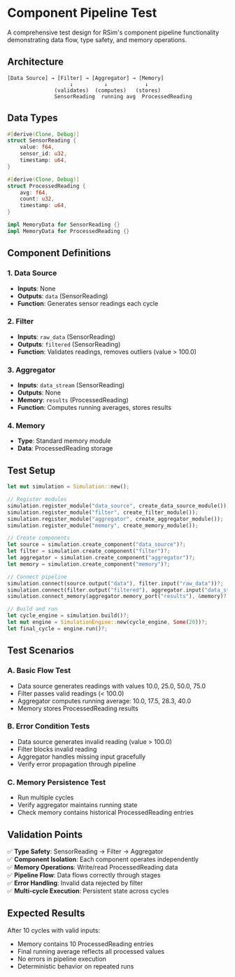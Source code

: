 # Component Pipeline Test

A comprehensive test design for RSim's component pipeline functionality demonstrating data flow, type safety, and memory operations.

## Architecture

```
[Data Source] → [Filter] → [Aggregator] → [Memory]
                    ↓          ↓            ↓
               (validates)  (computes)   (stores)
               SensorReading  running avg  ProcessedReading
```

## Data Types

```rust
#[derive(Clone, Debug)]
struct SensorReading {
    value: f64,
    sensor_id: u32,
    timestamp: u64,
}

#[derive(Clone, Debug)]
struct ProcessedReading {
    avg: f64,
    count: u32,
    timestamp: u64,
}

impl MemoryData for SensorReading {}
impl MemoryData for ProcessedReading {}
```

## Component Definitions

### 1. Data Source
- **Inputs**: None
- **Outputs**: `data` (SensorReading)
- **Function**: Generates sensor readings each cycle

### 2. Filter
- **Inputs**: `raw_data` (SensorReading)
- **Outputs**: `filtered` (SensorReading)
- **Function**: Validates readings, removes outliers (value > 100.0)

### 3. Aggregator
- **Inputs**: `data_stream` (SensorReading)
- **Outputs**: None
- **Memory**: `results` (ProcessedReading)
- **Function**: Computes running averages, stores results

### 4. Memory
- **Type**: Standard memory module
- **Data**: ProcessedReading storage

## Test Setup

```rust
let mut simulation = Simulation::new();

// Register modules
simulation.register_module("data_source", create_data_source_module());
simulation.register_module("filter", create_filter_module());
simulation.register_module("aggregator", create_aggregator_module());
simulation.register_module("memory", create_memory_module());

// Create components
let source = simulation.create_component("data_source")?;
let filter = simulation.create_component("filter")?;
let aggregator = simulation.create_component("aggregator")?;
let memory = simulation.create_component("memory")?;

// Connect pipeline
simulation.connect(source.output("data"), filter.input("raw_data"))?;
simulation.connect(filter.output("filtered"), aggregator.input("data_stream"))?;
simulation.connect_memory(aggregator.memory_port("results"), &memory)?;

// Build and run
let cycle_engine = simulation.build()?;
let mut engine = SimulationEngine::new(cycle_engine, Some(20))?;
let final_cycle = engine.run()?;
```

## Test Scenarios

### A. Basic Flow Test
- Data source generates readings with values 10.0, 25.0, 50.0, 75.0
- Filter passes valid readings (< 100.0)
- Aggregator computes running average: 10.0, 17.5, 28.3, 40.0
- Memory stores ProcessedReading results

### B. Error Condition Tests
- Data source generates invalid reading (value > 100.0)
- Filter blocks invalid reading
- Aggregator handles missing input gracefully
- Verify error propagation through pipeline

### C. Memory Persistence Test
- Run multiple cycles
- Verify aggregator maintains running state
- Check memory contains historical ProcessedReading entries

## Validation Points

✅ **Type Safety**: SensorReading → Filter → Aggregator  
✅ **Component Isolation**: Each component operates independently  
✅ **Memory Operations**: Write/read ProcessedReading data  
✅ **Pipeline Flow**: Data flows correctly through stages  
✅ **Error Handling**: Invalid data rejected by filter  
✅ **Multi-cycle Execution**: Persistent state across cycles

## Expected Results

After 10 cycles with valid inputs:
- Memory contains 10 ProcessedReading entries
- Final running average reflects all processed values
- No errors in pipeline execution
- Deterministic behavior on repeated runs